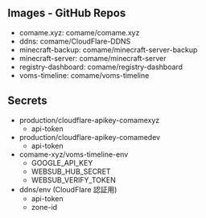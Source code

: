 ## Images - GitHub Repos

- comame.xyz: comame/comame.xyz
- ddns: comame/CloudFlare-DDNS
- minecraft-backup: comame/minecraft-server-backup
- minecraft-server: comame/minecraft-server
- registry-dashboard: comame/registry-dashboard
- voms-timeline: comame/voms-timeline

## Secrets

- production/cloudflare-apikey-comamexyz
    - api-token
- production/cloudflare-apikey-comamedev
    - api-token
- comame-xyz/voms-timeline-env
    - GOOGLE_API_KEY
    - WEBSUB_HUB_SECRET
    - WEBSUB_VERIFY_TOKEN
- ddns/env (CloudFlare 認証用)
    - api-token
    - zone-id
